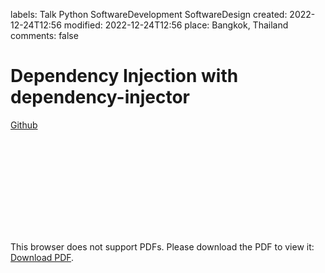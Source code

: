 labels: Talk
        Python
        SoftwareDevelopment
        SoftwareDesign
created: 2022-12-24T12:56
modified: 2022-12-24T12:56
place: Bangkok, Thailand
comments: false

# Dependency Injection with dependency-injector

[Github](https://github.com/nanvel/talk-dependency-injector)

<object data="slides-di-python.pdf" type="application/pdf" width="800px" height="600px">
    <embed src="slides-di-python.pdf">
        <p>This browser does not support PDFs. Please download the PDF to view it: <a href="slides-di-python.pdf">Download PDF</a>.</p>
    </embed>
</object>
